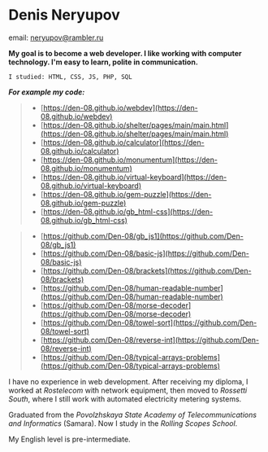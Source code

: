 # Denis Neryupov
email: [neryupov@rambler.ru](mailto:neryupov@rambler.ru)

**My goal is to become a web developer. I like working with computer technology. I'm easy to learn, polite in communication.**

`I studied: HTML, CSS, JS, PHP, SQL`

 ***For example my code:***

>   - [https://den-08.github.io/webdev](https://den-08.github.io/webdev)
>   - [https://den-08.github.io/shelter/pages/main/main.html](https://den-08.github.io/shelter/pages/main/main.html)
>   - [https://den-08.github.io/calculator](https://den-08.github.io/calculator)
>   - [https://den-08.github.io/monumentum](https://den-08.github.io/monumentum)
>   - [https://den-08.github.io/virtual-keyboard](https://den-08.github.io/virtual-keyboard)
>   - [https://den-08.github.io/gem-puzzle](https://den-08.github.io/gem-puzzle)
>   - [https://den-08.github.io/gb_html-css](https://den-08.github.io/gb_html-css)

>   - [https://github.com/Den-08/gb_js1](https://github.com/Den-08/gb_js1)
>   - [https://github.com/Den-08/basic-js](https://github.com/Den-08/basic-js)
>   - [https://github.com/Den-08/brackets](https://github.com/Den-08/brackets)
>   - [https://github.com/Den-08/human-readable-number](https://github.com/Den-08/human-readable-number)
>   - [https://github.com/Den-08/morse-decoder](https://github.com/Den-08/morse-decoder)
>   - [https://github.com/Den-08/towel-sort](https://github.com/Den-08/towel-sort)
>   - [https://github.com/Den-08/reverse-int](https://github.com/Den-08/reverse-int)
>   - [https://github.com/Den-08/typical-arrays-problems](https://github.com/Den-08/typical-arrays-problems)

I have no experience in web development. After receiving my diploma, I worked at *Rostelecom* with network equipment, then moved to *Rossetti South*, where I still work with automated electricity metering systems.

Graduated from the *Povolzhskaya State Academy of Telecommunications and Informatics* (Samara). Now I study in the *Rolling Scopes School*.

My English level is pre-intermediate.
